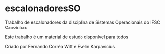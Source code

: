# escalonadoresSO
Trabalho de escalonadores da disciplina de Sistemas Operacionais do IFSC Canoinhas

Este trabalho é um material de estudo disponível para todos

Criado por Fernando Corrêa Witt e Evelin Karpavicius
